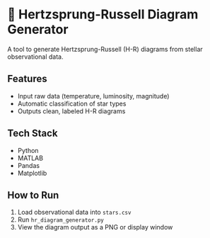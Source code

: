 # 🌟 Hertzsprung-Russell Diagram Generator

A tool to generate Hertzsprung-Russell (H-R) diagrams from stellar observational data.

## Features
- Input raw data (temperature, luminosity, magnitude)
- Automatic classification of star types
- Outputs clean, labeled H-R diagrams

## Tech Stack
- Python
- MATLAB
- Pandas
- Matplotlib

## How to Run
1. Load observational data into `stars.csv`
2. Run `hr_diagram_generator.py`
3. View the diagram output as a PNG or display window